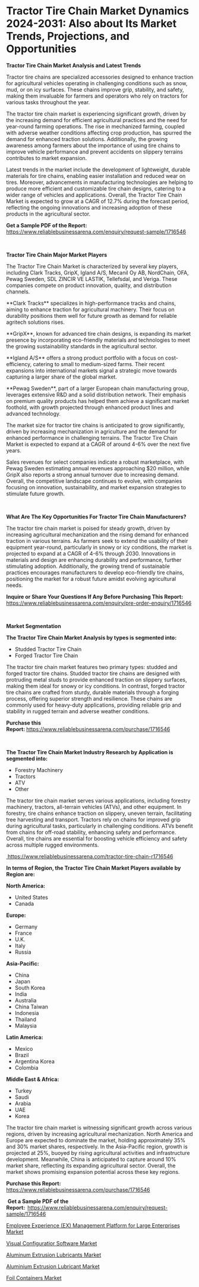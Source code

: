 <p><h1>Tractor Tire Chain Market Dynamics 2024-2031: Also about Its Market Trends, Projections, and Opportunities</h1></p><p><strong>Tractor Tire Chain Market Analysis and Latest Trends</strong></p>
<p><p>Tractor tire chains are specialized accessories designed to enhance traction for agricultural vehicles operating in challenging conditions such as snow, mud, or on icy surfaces. These chains improve grip, stability, and safety, making them invaluable for farmers and operators who rely on tractors for various tasks throughout the year.</p><p>The tractor tire chain market is experiencing significant growth, driven by the increasing demand for efficient agricultural practices and the need for year-round farming operations. The rise in mechanized farming, coupled with adverse weather conditions affecting crop production, has spurred the demand for enhanced traction solutions. Additionally, the growing awareness among farmers about the importance of using tire chains to improve vehicle performance and prevent accidents on slippery terrains contributes to market expansion.</p><p>Latest trends in the market include the development of lightweight, durable materials for tire chains, enabling easier installation and reduced wear on tires. Moreover, advancements in manufacturing technologies are helping to produce more efficient and customizable tire chain designs, catering to a wider range of vehicles and applications. Overall, the Tractor Tire Chain Market is expected to grow at a CAGR of 12.7% during the forecast period, reflecting the ongoing innovations and increasing adoption of these products in the agricultural sector.</p></p>
<p><strong>Get a Sample PDF of the Report:&nbsp;</strong> <a href="https://www.reliablebusinessarena.com/enquiry/request-sample/1716546?utm_campaign=1730&utm_medium=2&utm_source=Github&utm_content=ia&utm_term=02112024&utm_id=tractor-tire-chain">https://www.reliablebusinessarena.com/enquiry/request-sample/1716546</a></p>
<p>&nbsp;</p>
<p><strong>Tractor Tire Chain Major Market Players</strong></p>
<p><p>The Tractor Tire Chain Market is characterized by several key players, including Clark Tracks, GripX, Igland A/S, Mecanil Oy AB, NordChain, OFA, Pewag Sweden, SDL ZINCIR VE LASTIK, Tellefsdal, and Veriga. These companies compete on product innovation, quality, and distribution channels.</p><p>**Clark Tracks** specializes in high-performance tracks and chains, aiming to enhance traction for agricultural machinery. Their focus on durability positions them well for future growth as demand for reliable agritech solutions rises.</p><p>**GripX**, known for advanced tire chain designs, is expanding its market presence by incorporating eco-friendly materials and technologies to meet the growing sustainability standards in the agricultural sector.</p><p>**Igland A/S** offers a strong product portfolio with a focus on cost-efficiency, catering to small to medium-sized farms. Their recent expansions into international markets signal a strategic move towards capturing a larger share of the global market.</p><p>**Pewag Sweden**, part of a larger European chain manufacturing group, leverages extensive R&D and a solid distribution network. Their emphasis on premium quality products has helped them achieve a significant market foothold, with growth projected through enhanced product lines and advanced technology.</p><p>The market size for tractor tire chains is anticipated to grow significantly, driven by increasing mechanization in agriculture and the demand for enhanced performance in challenging terrains. The Tractor Tire Chain Market is expected to expand at a CAGR of around 4-6% over the next five years.</p><p>Sales revenues for select companies indicate a robust marketplace, with Pewag Sweden estimating annual revenues approaching $20 million, while GripX also reports a strong annual turnover due to increasing demand. Overall, the competitive landscape continues to evolve, with companies focusing on innovation, sustainability, and market expansion strategies to stimulate future growth.</p></p>
<p>&nbsp;</p>
<p><strong>What Are The Key Opportunities For Tractor Tire Chain Manufacturers?</strong></p>
<p><p>The tractor tire chain market is poised for steady growth, driven by increasing agricultural mechanization and the rising demand for enhanced traction in various terrains. As farmers seek to extend the usability of their equipment year-round, particularly in snowy or icy conditions, the market is projected to expand at a CAGR of 4-6% through 2030. Innovations in materials and design are enhancing durability and performance, further stimulating adoption. Additionally, the growing trend of sustainable practices encourages manufacturers to develop eco-friendly tire chains, positioning the market for a robust future amidst evolving agricultural needs.</p></p>
<p><strong>Inquire or Share Your Questions If Any Before Purchasing This Report:</strong> <a href="https://www.reliablebusinessarena.com/enquiry/pre-order-enquiry/1716546?utm_campaign=1730&utm_medium=2&utm_source=Github&utm_content=ia&utm_term=02112024&utm_id=tractor-tire-chain">https://www.reliablebusinessarena.com/enquiry/pre-order-enquiry/1716546</a></p>
<p>&nbsp;</p>
<p><strong>Market Segmentation</strong></p>
<p><strong>The Tractor Tire Chain Market Analysis by types is segmented into:</strong></p>
<p><ul><li>Studded Tractor Tire Chain</li><li>Forged Tractor Tire Chain</li></ul></p>
<p><p>The tractor tire chain market features two primary types: studded and forged tractor tire chains. Studded tractor tire chains are designed with protruding metal studs to provide enhanced traction on slippery surfaces, making them ideal for snowy or icy conditions. In contrast, forged tractor tire chains are crafted from sturdy, durable materials through a forging process, offering superior strength and resilience. These chains are commonly used for heavy-duty applications, providing reliable grip and stability in rugged terrain and adverse weather conditions.</p></p>
<p><strong>Purchase this Report:&nbsp;</strong><a href="https://www.reliablebusinessarena.com/purchase/1716546?utm_campaign=1730&utm_medium=2&utm_source=Github&utm_content=ia&utm_term=02112024&utm_id=tractor-tire-chain">https://www.reliablebusinessarena.com/purchase/1716546</a></p>
<p>&nbsp;</p>
<p><strong>The Tractor Tire Chain Market Industry Research by Application is segmented into:</strong></p>
<p><ul><li>Forestry Machinery</li><li>Tractors</li><li>ATV</li><li>Other</li></ul></p>
<p><p>The tractor tire chain market serves various applications, including forestry machinery, tractors, all-terrain vehicles (ATVs), and other equipment. In forestry, tire chains enhance traction on slippery, uneven terrain, facilitating tree harvesting and transport. Tractors rely on chains for improved grip during agricultural tasks, particularly in challenging conditions. ATVs benefit from chains for off-road stability, enhancing safety and performance. Overall, tire chains are essential for boosting vehicle efficiency and safety across multiple rugged environments.</p></p>
<p><a href="https://www.reliablebusinessarena.com/tractor-tire-chain-r1716546?utm_campaign=1730&utm_medium=2&utm_source=Github&utm_content=ia&utm_term=02112024&utm_id=tractor-tire-chain">&nbsp;https://www.reliablebusinessarena.com/tractor-tire-chain-r1716546</a></p>
<p><strong>In terms of Region, the Tractor Tire Chain Market Players available by Region are:</strong></p>
<p>
    <p> <strong> North America: </strong>
        <ul>
            <li>United States</li>
            <li>Canada</li>
        </ul>
        </p> 
    <p> <strong> Europe: </strong>
        <ul>
            <li>Germany</li>
            <li>France</li>
            <li>U.K.</li>
            <li>Italy</li>
            <li>Russia</li>
        </ul>
        </p> 
    <p> <strong> Asia-Pacific: </strong>
        <ul>
            <li>China</li>
            <li>Japan</li>
            <li>South Korea</li>
            <li>India</li>
            <li>Australia</li>
            <li>China Taiwan</li>
            <li>Indonesia</li>
            <li>Thailand</li>
            <li>Malaysia</li>
        </ul>
        </p> 
    <p> <strong> Latin America: </strong>
        <ul>
            <li>Mexico</li>
            <li>Brazil</li>
            <li>Argentina Korea</li>
            <li>Colombia</li>
        </ul>
        </p> 
    <p> <strong> Middle East & Africa: </strong>
        <ul>
            <li>Turkey</li>
            <li>Saudi</li>
            <li>Arabia</li>
            <li>UAE</li>
            <li>Korea</li>
        </ul>
    </p>
    </p>
<p><p>The tractor tire chain market is witnessing significant growth across various regions, driven by increasing agricultural mechanization. North America and Europe are expected to dominate the market, holding approximately 35% and 30% market shares, respectively. In the Asia-Pacific region, growth is projected at 25%, buoyed by rising agricultural activities and infrastructure development. Meanwhile, China is anticipated to capture around 10% market share, reflecting its expanding agricultural sector. Overall, the market shows promising expansion potential across these key regions.</p></p>
<p><strong>Purchase this Report: </strong><a href="https://www.reliablebusinessarena.com/purchase/1716546?utm_campaign=1730&utm_medium=2&utm_source=Github&utm_content=ia&utm_term=02112024&utm_id=tractor-tire-chain">https://www.reliablebusinessarena.com/purchase/1716546</a></p>
<p>&nbsp;<strong>Get a Sample PDF of the Report:&nbsp;&nbsp;</strong><a href="https://www.reliablebusinessarena.com/enquiry/request-sample/1716546?utm_campaign=1730&utm_medium=2&utm_source=Github&utm_content=ia&utm_term=02112024&utm_id=tractor-tire-chain">https://www.reliablebusinessarena.com/enquiry/request-sample/1716546</a></p>
<p><strong></strong></p>
<p><p><a href="https://www.linkedin.com/pulse/employee-experience-ex-management-platform-large-enterprises-wu5if?utm_campaign=1730&utm_medium=2&utm_source=Github&utm_content=ia&utm_term=02112024&utm_id=tractor-tire-chain">Employee Experience (EX) Management Platform for Large Enterprises Market</a></p><p><a href="https://www.linkedin.com/pulse/visual-configuratior-software-market-innovations-trends-comprehensive-lj0xf?utm_campaign=1730&utm_medium=2&utm_source=Github&utm_content=ia&utm_term=02112024&utm_id=tractor-tire-chain">Visual Configuratior Software Market</a></p><p><a href="https://www.linkedin.com/pulse/aluminum-extrusion-lubricants-market-size-share-analysis-growth-ximrf?utm_campaign=1730&utm_medium=2&utm_source=Github&utm_content=ia&utm_term=02112024&utm_id=tractor-tire-chain">Aluminum Extrusion Lubricants Market</a></p><p><a href="https://www.linkedin.com/pulse/aluminium-extrusion-lubricant-market-forecast-global-trends-analysis-hrytc?utm_campaign=1730&utm_medium=2&utm_source=Github&utm_content=ia&utm_term=02112024&utm_id=tractor-tire-chain">Aluminium Extrusion Lubricant Market</a></p><p><a href="https://www.linkedin.com/pulse/foil-containers-market-industry-trends-forecast-period-from-c44vf?utm_campaign=1730&utm_medium=2&utm_source=Github&utm_content=ia&utm_term=02112024&utm_id=tractor-tire-chain">Foil Containers Market</a></p></p>
